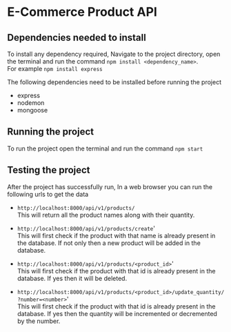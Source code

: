 # E-Commerce Product API

## Dependencies needed to install

To install any dependency required, Navigate to the project directory, open the terminal and run the command `npm install <dependency_name>`.\
For example `npm install express`

The following dependencies need to be installed before running the project

* express
* nodemon
* mongoose

## Running the project

To run the project open the terminal and run the command `npm start`

## Testing the project

After the project has successfully run, In a web browser you can run the following urls to get the data

* `http://localhost:8000/api/v1/products/`\
  This will return all the product names along with their quantity.

* `http://localhost:8000/api/v1/products/create`'\
  This will first check if the product with that name is already present in the database. If not only then a new product will be added in the database.

* `http://localhost:8000/api/v1/products/<product_id>`'\
  This will first check if the product with that id is already present in the database. If yes then it will be deleted.

* `http://localhost:8000/api/v1/products/<product_id>/update_quantity/?number=<number>`'\
  This will first check if the product with that id is already present in the database. If yes then the quantity will be incremented or decremented by the number.